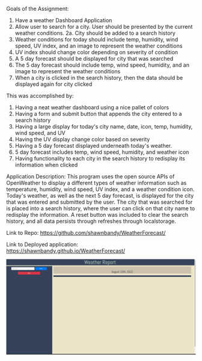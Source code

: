 Goals of the Assignment: 
1. Have a weather Dashboard Application 
2. Allow user to search for a city. User should be presented by the current weather conditions.
2a. City should be added to a search history 
3. Weather conditions for today should include temp, humidity, wind speed, UV index, and an image to represent the weather conditions
4. UV index should change color depending on severity of condition 
5. A 5 day forecast should be displayed for city that was searched 
6. The 5 day forecast should include temp, wind speed, humidity, and an image to represent the weather conditions
7. When a city is clicked in the search history, then the data should be displayed again for city clicked

This was accomplished by: 
1. Having a neat weather dashboard using a nice pallet of colors
2. Having a form and submit button that appends the city entered to a search history 
3. Having a large display for today's city name, date, icon, temp, humidity, wind speed, and UV
4. Having the UV display change color based on severity 
5. Having a 5 day forecast displayed underneath today's weather. 
6. 5 day forecast includes temp, wind speed, humidity, and weather icon
7. Having functionality to each city in the search history to redisplay its information when clicked

Application Description: This program uses the open source APIs of OpenWeather to display a different types of weather information such as temperature, humidity, wind speed, UV index, and a weather condition icon. Today's weather, as well as the next 5 day forecast, is displayed for the city that was entered and submitted by the user. The city that was searched for is placed into a search history, where the user can click on that city name to redisplay the information. A reset button was included to clear the search history, and all data persists through refreshes through localstorage. 

Link to Repo: https://github.com/shawnbandy/WeatherForecast/

Link to Deployed application: https://shawnbandy.github.io/WeatherForecast/

![image description](/assets/img/gif.gif)